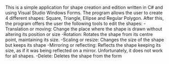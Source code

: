 This is a simple application for shape creation and edition written in C# and using Visual Studio Windows Forms. 
The program allows the user to create 4 different shapes: Square, Triangle, Ellipse and Regular Polygon.
After this, the program offers the user the following tools to edit the shapes:
-Translation or moving: Change the place where the shape is drawn without altering its position or size
-Rotation: Rotates the shape from its centre point, maintaining its size.
-Scaling or resize: Changes the size of the shape but keeps its shape
-Mirroring or reflecting: Reflects the shape keeping its size, as if it was being reflected on a mirror. Unfortunately, it does not work for all shapes.
-Delete: Deletes the shape from the form
